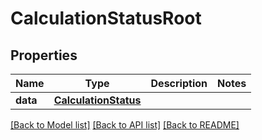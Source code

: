 # CalculationStatusRoot


## Properties
Name | Type | Description | Notes
------------ | ------------- | ------------- | -------------
**data** | [**CalculationStatus**](CalculationStatus.md) |  | 

[[Back to Model list]](../README.md#documentation-for-models) [[Back to API list]](../README.md#documentation-for-api-endpoints) [[Back to README]](../README.md)


